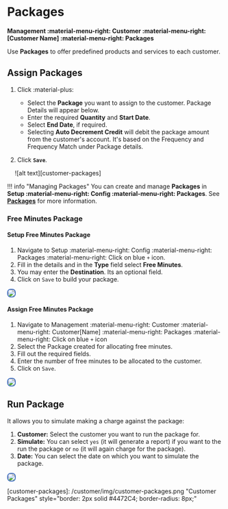 # Packages

**Management :material-menu-right: Customer :material-menu-right: [Customer Name] :material-menu-right: Packages**

Use **Packages** to offer predefined products and services to each customer.

## Assign Packages

1. Click :material-plus:

   + Select the **Package** you want to assign to the customer. Package Details will appear below.
   + Enter the required **Quantity** and **Start Date**.
   + Select **End Date**, if required.
   + Selecting **Auto Decrement Credit** will debit the package amount from the customer's account. It's based on the Frequency and Frequency Match under Package details.

2. Click **`Save`**.

&emsp; ![alt text][customer-packages]

!!! info "Managing Packages"
    You can create and manage **Packages** in **Setup :material-menu-right: Config :material-menu-right: Packages**. See **[Packages](https://docs.connexcs.com/setup/config/packages/)** for more information.

### Free Minutes Package

#### Setup Free Minutes Package

1. Navigate to Setup :material-menu-right: Config :material-menu-right: Packages :material-menu-right: Click on blue `+` icon.
2. Fill in the details and in the **Type** field select **Free Minutes**.
3. You may enter the **Destination**. Its an optional field.
4. Click on `Save` to build your package.

<img src= "/customer/img/free1.png" style="border: 2px solid #4472C4; border-radius: 8px;">

#### Assign Free Minutes Package

1. Navigate to Management :material-menu-right: Customer :material-menu-right: Customer[Name] :material-menu-right: Packages :material-menu-right: Click on blue `+` icon
2. Select the Package created for allocating free minutes.
3. Fill out the required fields.
4. Enter the number of free minutes to be allocated to the customer.
5. Click on `Save`.

<img src= "/customer/img/free2.png" style="border: 2px solid #4472C4; border-radius: 8px;"> 

## Run Package

It allows you to simulate making a charge against the package:

1. **Customer:** Select the customer you want to run the package for.
2. **Simulate:** You can select `yes` (it will generate a report) if you want to the run the package or `no` (it will again charge for the package).
3. **Date:** You can select the date on which you want to simulate the package.

<img src= "/misc/img/runpackage.jpg" style="border: 2px solid #4472C4; border-radius: 8px;">

[customer-packages]: /customer/img/customer-packages.png "Customer Packages" style="border: 2px solid #4472C4; border-radius: 8px;"
